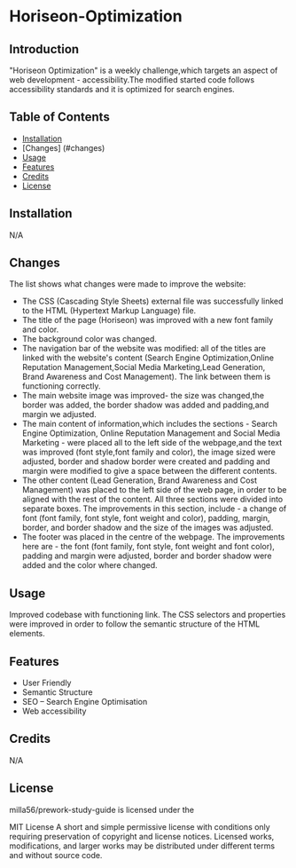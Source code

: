 # Horiseon-Optimization

## Introduction

"Horiseon Optimization" is a weekly challenge,which targets an aspect of web development - accessibility.The modified started code follows accessibility standards and it is optimized for search engines.

## Table of Contents 

- [Installation](#installation)
- [Changes] (#changes)
- [Usage](#usage)
- [Features](#features)
- [Credits](#credits)
- [License](#license)

## Installation

N/A

## Changes

The list shows what changes were made to improve the website:
- The CSS (Cascading Style Sheets) external file was successfully linked to the HTML (Hypertext Markup Language) file.
- The title of the page (Horiseon) was improved with a new font family and color.
- The background color was changed.
- The navigation bar of the website was modified: all of the titles are linked with the website's content (Search Engine Optimization,Online Reputation Management,Social Media Marketing,Lead Generation, Brand Awareness and Cost Management). The link between them is functioning correctly.
- The main website image was improved- the size was changed,the border was added, the border shadow was added and padding,and margin we adjusted.
- The main content of information,which includes the sections - Search Engine Optimization, Online Reputation Management and Social Media Marketing - were placed all to the left side of the webpage,and the text was improved (font style,font family and color), the image sized were adjusted, border and shadow border were created and padding and margin were modified to give a space between the different contents.
- The other content (Lead Generation, Brand Awareness and Cost Management) was placed to the left side of the web page, in order to be aligned with the rest of the content.
All three sections were divided into separate boxes. The improvements in this section, include - a change of font (font family, font style, font weight and color), padding, margin, border, and border shadow and the size of the images was adjusted.
- The footer was placed in the centre of the webpage. The improvements here are - the font (font family, font style, font weight and font color), padding and margin were adjusted, border and border shadow were added and the color where changed.

## Usage

Improved codebase with functioning link. The CSS selectors and properties were improved in order to follow the semantic structure of the HTML elements.


## Features
- User Friendly
- Semantic Structure
- SEO – Search Engine Optimisation
- Web accessibility 

## Credits

N/A

## License

milla56/prework-study-guide is licensed under the

MIT License
A short and simple permissive license with conditions only requiring preservation of copyright and license notices. Licensed works, modifications, and larger works may be distributed under different terms and without source code.